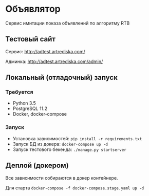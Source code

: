 # Объявлятор

Сервис имитации показа объявлений по алгоритму RTB

## Тестовый сайт

Сервис: http://adtest.artrediska.com/

Админка: http://adtest.artrediska.com/admin/


## Локальный (отладочный) запуск

### Требуется

- Python 3.5
- PostgreSQL 11.2
- Docker, docker-compose

### Запуск

- Установка зависимостей: `pip install -r requirements.txt`
- Запуск БД из докера: `docker-compose up -d`
- Запуск тестового бекенда: `./manage.py startserver`


## Деплой (докером)

Все зависимости собираются в докер контейнере.

Для старта `docker-compose -f docker-compose.stage.yaml up -d`
